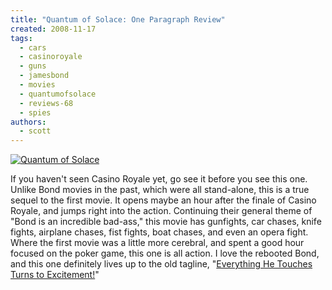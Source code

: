 ```yaml
---
title: "Quantum of Solace: One Paragraph Review"
created: 2008-11-17
tags:
  - cars
  - casinoroyale
  - guns
  - jamesbond
  - movies
  - quantumofsolace
  - reviews-68
  - spies
authors:
  - scott
---
```


[![Quantum of Solace](/images/3031630698_704285177c.jpg)](http://www.flickr.com/photos/spaceninja/3031630698/)

If you haven't seen Casino Royale yet, go see it before you see this one. Unlike Bond movies in the past, which were all stand-alone, this is a true sequel to the first movie. It opens maybe an hour after the finale of Casino Royale, and jumps right into the action. Continuing their general theme of "Bond is an incredible bad-ass," this movie has gunfights, car chases, knife fights, airplane chases, fist fights, boat chases, and even an opera fight. Where the first movie was a little more cerebral, and spent a good hour focused on the poker game, this one is all action. I love the rebooted Bond, and this one definitely lives up to the old tagline, "[Everything He Touches Turns to Excitement!](/2000/10/everything-he-touches/)"

